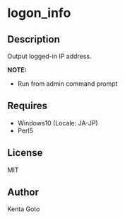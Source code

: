 # logon_info

## Description
Output logged-in IP address.

**NOTE:**

- Run from admin command prompt

## Requires

- Windows10 (Locale: JA-JP) 
- Perl5

## License
MIT

## Author  
Kenta Goto
